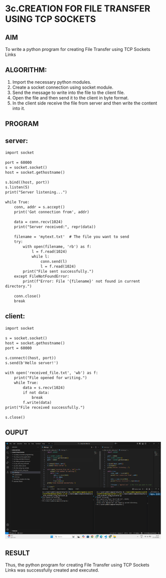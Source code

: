 # 3c.CREATION FOR FILE TRANSFER USING TCP SOCKETS
## AIM
To write a python program for creating File Transfer using TCP Sockets Links
## ALGORITHM:
1. Import the necessary python modules.
2. Create a socket connection using socket module.
3. Send the message to write into the file to the client file.
4. Open the file and then send it to the client in byte format.
5. In the client side receive the file from server and then write the content into it.
## PROGRAM
## server:
```
import socket

port = 60000
s = socket.socket()
host = socket.gethostname()

s.bind((host, port))
s.listen(5)
print("Server listening...")

while True:
    conn, addr = s.accept()
    print('Got connection from', addr)
    
    data = conn.recv(1024)
    print("Server received:", repr(data))

    filename = 'mytext.txt'  # The file you want to send
    try:
        with open(filename, 'rb') as f:
            l = f.read(1024)
            while l:
                conn.send(l)
                l = f.read(1024)
        print("File sent successfully.")
    except FileNotFoundError:
        print(f"Error: File '{filename}' not found in current directory.")
    
    conn.close()
    break
```
## client:
```
import socket

s = socket.socket()
host = socket.gethostname()
port = 60000

s.connect((host, port))
s.send(b'Hello server!')

with open('received_file.txt', 'wb') as f:
    print("File opened for writing.")
    while True:
        data = s.recv(1024)
        if not data:
            break
        f.write(data)
print("File received successfully.")

s.close()
```
## OUPUT
![alt text](<Screenshot 2025-10-27 215704.png>)
## RESULT
Thus, the python program for creating File Transfer using TCP Sockets Links was 
successfully created and executed.
